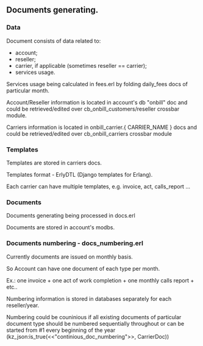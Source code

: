 ## Documents generating.
### Data
Document consists of data related to:
- account;
- reseller;
- carrier, if applicable (sometimes reseller == carrier);
- services usage.

Services usage being calculated in fees.erl by folding daily_fees docs of particular month. 

Account/Reseller information is located in account's db "onbill" doc and could be retrieved/edited over cb_onbill_customers/reseller crossbar module.

Carriers information is located in onbill_carrier.{ CARRIER_NAME } docs and could be retrieved/edited over cb_onbill_carriers crossbar module

### Templates
Templates are stored in carriers docs.

Templates format - ErlyDTL (Django templates for Erlang).
 
Each carrier can have multiple templates, e.g. invoice, act, calls_report ...

### Documents
Documents generating being processed in docs.erl

Documents are stored in account's modbs.

### Documents numbering - docs_numbering.erl
Currently documents are issued on monthly basis.

So Account can have one document of each type per month.

Ex.: one invoice + one act of work completion + one monthly calls report + etc..

Numbering information is stored in databases separately for each reseller/year.

Numbering could be couninious if all existing documents of particular document type should be numbered sequentially throughout or can be started from #1 every beginning of the year (kz_json:is_true(<<"continious_doc_numbering">>, CarrierDoc))
